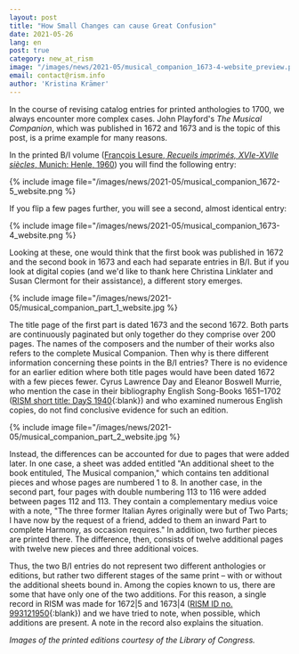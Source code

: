 ```yaml
---
layout: post
title: "How Small Changes can cause Great Confusion"
date: 2021-05-26
lang: en
post: true
category: new_at_rism
image: "/images/news/2021-05/musical_companion_1673-4-website_preview.png"
email: contact@rism.info
author: 'Kristina Krämer'
---
```


In the course of revising catalog entries for printed anthologies to 1700, we always encounter more complex cases. John Playford's _The Musical Companion_, which was published in 1672 and 1673 and is the topic of this post, is a prime example for many reasons. 

In the printed B/I volume ([François Lesure, _Recueils imprimés, XVIe-XVIIe siècles_, Munich: Henle, 1960](/publications.html#series-b-bibliographies-organized-by-topic)) you will find the following entry:  

{% include image file="/images/news/2021-05/musical_companion_1672-5_website.png %}  

If you flip a few pages further, you will see a second, almost identical entry:  

{% include image file="/images/news/2021-05/musical_companion_1673-4_website.png %}  

Looking at these, one would think that the first book was published in 1672 and the second book in 1673 and each had separate entries in B/I. But if you look at digital copies (and we'd like to thank here Christina Linklater and Susan Clermont for their assistance), a different story emerges.  

{% include image file="/images/news/2021-05/musical_companion_part_1_website.jpg %}  

The title page of the first part is dated 1673 and the second 1672. Both parts are continuously paginated but only together do they comprise over 200 pages. The names of the composers and the number of their works also refers to the complete Musical Companion. Then why is there different information concerning these points in the B/I entries? There is no evidence for an earlier edition where both title pages would have been dated 1672 with a few pieces fewer. Cyrus Lawrence Day and Eleanor Boswell Murrie, who mention the case in their bibliography English Song-Books 1651–1702 ([RISM short title: DayS 1940](https://opac.rism.info/search?View=rism&q=lit1684){:blank}) and who examined numerous English copies, do not find conclusive evidence for such an edition.  

{% include image file="/images/news/2021-05/musical_companion_part_2_website.jpg %}  
 
Instead, the differences can be accounted for due to pages that were added later. In one case, a sheet was added entitled "An additional sheet to the book entituled, The Musical companion," which contains ten additional pieces and whose pages are numbered 1 to 8. In another case, in the second part, four pages with double numbering 113 to 116 were added between pages 112 and 113. They contain a complementary medius voice with a note, "The three former Italian Ayres originally were but of Two Parts; I have now by the request of a friend, added to them an inward Part to complete Harmony, as occasion requires." In addition, two further pieces are printed there. The difference, then, consists of twelve additional pages with twelve new pieces and three additional voices.  

Thus, the two B/I entries do not represent two different anthologies or editions, but rather two different stages of the same print – with or without the additional sheets bound in. Among the copies known to us, there are some that have only one of the two additions. For this reason, a single record in RISM was made for 1672\|5 and 1673\|4 ([RISM ID no. 993121950](https://opac.rism.info/search?id=993121950&View=rism){:blank}) and we have tried to note, when possible, which additions are present. A note in the record also explains the situation.  

_Images of the printed editions courtesy of the Library of Congress._
